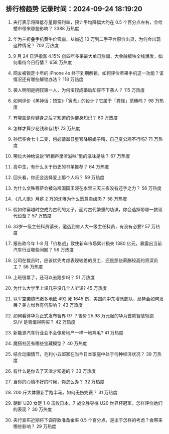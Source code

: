 
## 排行榜趋势 记录时间：2024-09-24 18:19:20
  
  1. 央行表示将降低存量房贷利率，预计平均降幅大约在 0.5 个百分点左右，会给楼市带来哪些影响？ 2388 万热度
    
  2. 华为三折叠手机黄牛价雪崩，从加近 10 万到二手平台原价出货，为何会出现这种情况？ 702 万热度
    
  3. 9 月 24 日沪指涨 4.15% 创四年多来最大单日涨幅，大金融板块全线爆发，如何看待今日行情？ 658 万热度
    
  4. 网友被锁定十年的 iPhone 4s 终于到期解锁，如何评价苹果手机这一功能？该情况还有哪些解锁办法？ 118 万热度
    
  5. 袭人明明是拥钗第一人，为何宝钗成婚后却容不下袭人？ 115 万热度
    
  6. 如何评价《黑神话：悟空》「寅虎」的设计？它属于「粪怪」范畴吗？ 98 万热度
    
  7. 有哪些是你健身之后才知道的伪健身知识？ 80 万热度
    
  8. 怎样才算少花钱和存钱? 73 万热度
    
  9. 孙悟空会七十二变，何必请昴日星官降服蝎子精，自己变公鸡不行吗? 71 万热度
    
  10. 哪位大神给说说“听相声里听滋味”里的滋味是啥？ 67 万热度
    
  11. 高中生，有什么关于历史的书单推荐？ 64 万热度
    
  12. 回头看，你还会选择爱上那个人吗？ 59 万热度
    
  13. 为什么文殊菩萨会被乌鸡国国王浸在水里三天三夜没有还手之力？ 58 万热度
    
  14. 《凡人歌》月薪 2 万的沈琳为什么愿意卖卤肉？ 58 万热度
    
  15. 假如你穿越时空成为古代的太子，面对古代繁重的功课，你会选择带哪一款现代设备？ 57 万热度
    
  16. 33岁一级主任科员镇长，遴选到省人大一级主任科员，有没有必要? 57 万热度
    
  17. 报告称今年 1-8 月「价格战」致使新车市场累计损失 1380 亿元，暴露出当前汽车行业哪些问题？ 56 万热度
    
  18. 公司在裁员时，应该优先考虑表现较差的员工，还是那些薪酬较高的资深员工？ 56 万热度
    
  19. 上班很累了，还可以去跑步吗？ 51 万热度
    
  20. 为什么大学里上课几乎没几个人听课? 45 万热度
    
  21. 以军空袭黎巴嫩多地致 492 死 1645 伤，美国向中东增派部队，局势会如何发展？美方增兵有何影响？ 43 万热度
    
  22. 如何看待华为正式发布智界 R7 ？售价 25.98 万元起的华为首款智慧轿跑 SUV 是否值得购买？ 42 万热度
    
  23. 新能源汽车行业会不会像房地产一样一地鸡毛? 41 万热度
    
  24. 魔搭社区有哪些宝藏模型？ 40 万热度
    
  25. 结合动画情节，毛利小五郎家在当今日本家庭中处于何种经济状况？ 39 万热度
    
  26. 有什么是你去了天津才知道的？ 33 万热度
    
  27. 当你的心情不好的时候，你怎么办？ 32 万热度
    
  28. 200 斤大体重新手跑半马，如何无伤完赛？ 31 万热度
    
  29. 朝鲜 U20 女足 1-0 击败日本，7 战全胜夺得 U20 世界杯冠军，怎样评价她们的表现？ 30 万热度
    
  30. 央行宣布近期将下调存款准备金率 0.5 个百分点，是出于怎样的考虑？会带来哪些影响？ 29 万热度
    